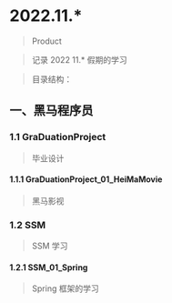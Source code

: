 # 2022.11.*

> Product

> 记录 2022 11.* 假期的学习

> 目录结构：

## 一、黑马程序员

### 1.1 GraDuationProject 

> 毕业设计

#### 1.1.1 GraDuationProject_01_HeiMaMovie

> 黑马影视

### 1.2 SSM 

> SSM 学习

#### 1.2.1 SSM_01_Spring

> Spring 框架的学习
